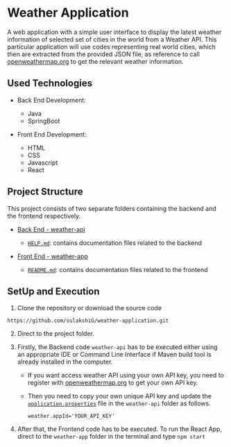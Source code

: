 # Weather Application

A web application with a simple user interface to display the latest weather information of selected set of cities in the world from a Weather API.
This particular application will use codes representing real world cities, which then are extracted from the provided JSON file, as reference to call [openweathermap.org](https://openweathermap.org/) to get the relevant weather information.

## Used Technologies 
- Back End Development:
  - Java
  - SpringBoot
    
- Front End Development:
  - HTML
  - CSS
  - Javascript
  - React

## Project Structure
This project consists of two separate folders containing the backend and the frontend respectively.
- [Back End - weather-api](https://github.com/sulakshiG/weather-application/tree/main/weather-api)
   - [`HELP.md`](https://github.com/sulakshiG/weather-application/blob/main/weather-api/HELP.md): contains documentation files related to the backend
  
- [Front End - weather-app](https://github.com/sulakshiG/weather-application/tree/main/weather-app)
   - [`README.md`](https://github.com/sulakshiG/weather-application/blob/main/weather-app/README.md): contains documentation files related to the frontend

## SetUp and Execution
1. Clone the repository or download the source code
```
https://github.com/sulakshiG/weather-application.git
```

2. Direct to the project folder.

3. Firstly, the Backend code `weather-api` has to be executed either using an appropriate IDE or Command Line Interface if Maven build tool is already installed in the computer.

    - If you want access weather API using your own API key, you need to register with [openweathermap.org](https://openweathermap.org/) to get your own API key.
    - Then you need to copy your own unique API key and update the [`application.properties`](https://github.com/sulakshiG/weather-application/blob/main/weather-api/src/main/resources/application.properties) file in the `weather-api` folder as follows.

      ```
      weather.appId='YOUR_API_KEY'
      ```

5. After that, the Frontend code has to be executed.
   To run the React App, direct to the `weather-app` folder in the terminal and type `npm start`



    
